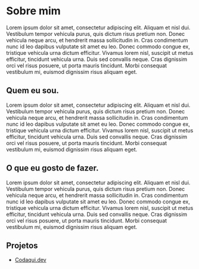 # Sobre mim


Lorem ipsum dolor sit amet, consectetur adipiscing elit. Aliquam et nisl dui. Vestibulum tempor vehicula purus, quis dictum risus pretium non. Donec vehicula neque arcu, et hendrerit massa sollicitudin in. Cras condimentum nunc id leo dapibus vulputate sit amet eu leo. Donec commodo congue ex, tristique vehicula urna dictum efficitur. Vivamus lorem nisl, suscipit ut metus efficitur, tincidunt vehicula urna. Duis sed convallis neque. Cras dignissim orci vel risus posuere, ut porta mauris tincidunt. Morbi consequat vestibulum mi, euismod dignissim risus aliquam eget.

## Quem eu sou.


Lorem ipsum dolor sit amet, consectetur adipiscing elit. Aliquam et nisl dui. Vestibulum tempor vehicula purus, quis dictum risus pretium non. Donec vehicula neque arcu, et hendrerit massa sollicitudin in. Cras condimentum nunc id leo dapibus vulputate sit amet eu leo. Donec commodo congue ex, tristique vehicula urna dictum efficitur. Vivamus lorem nisl, suscipit ut metus efficitur, tincidunt vehicula urna. Duis sed convallis neque. Cras dignissim orci vel risus posuere, ut porta mauris tincidunt. Morbi consequat vestibulum mi, euismod dignissim risus aliquam eget.

## O que eu gosto de fazer.


Lorem ipsum dolor sit amet, consectetur adipiscing elit. Aliquam et nisl dui. Vestibulum tempor vehicula purus, quis dictum risus pretium non. Donec vehicula neque arcu, et hendrerit massa sollicitudin in. Cras condimentum nunc id leo dapibus vulputate sit amet eu leo. Donec commodo congue ex, tristique vehicula urna dictum efficitur. Vivamus lorem nisl, suscipit ut metus efficitur, tincidunt vehicula urna. Duis sed convallis neque. Cras dignissim orci vel risus posuere, ut porta mauris tincidunt. Morbi consequat vestibulum mi, euismod dignissim risus aliquam eget.

## Projetos

- [Codaqui.dev](https://www.codaqui.dev)
